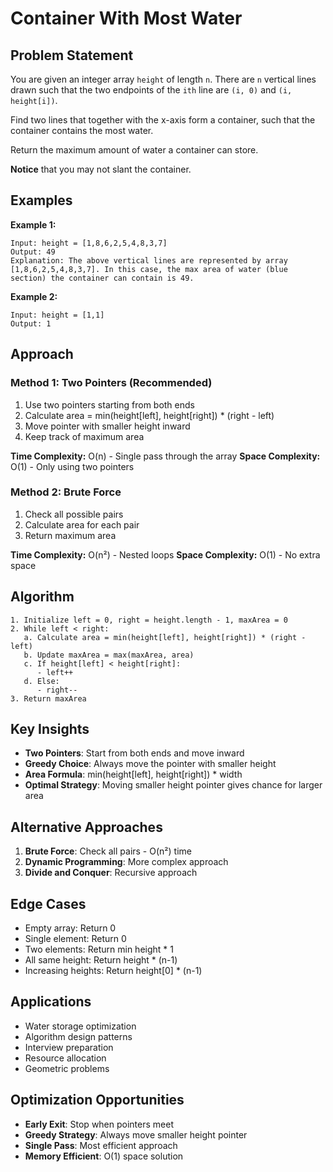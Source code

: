 # Container With Most Water

## Problem Statement

You are given an integer array `height` of length `n`. There are `n` vertical lines drawn such that the two endpoints of the `ith` line are `(i, 0)` and `(i, height[i])`.

Find two lines that together with the x-axis form a container, such that the container contains the most water.

Return the maximum amount of water a container can store.

**Notice** that you may not slant the container.

## Examples

**Example 1:**
```
Input: height = [1,8,6,2,5,4,8,3,7]
Output: 49
Explanation: The above vertical lines are represented by array [1,8,6,2,5,4,8,3,7]. In this case, the max area of water (blue section) the container can contain is 49.
```

**Example 2:**
```
Input: height = [1,1]
Output: 1
```

## Approach

### Method 1: Two Pointers (Recommended)
1. Use two pointers starting from both ends
2. Calculate area = min(height[left], height[right]) * (right - left)
3. Move pointer with smaller height inward
4. Keep track of maximum area

**Time Complexity:** O(n) - Single pass through the array
**Space Complexity:** O(1) - Only using two pointers

### Method 2: Brute Force
1. Check all possible pairs
2. Calculate area for each pair
3. Return maximum area

**Time Complexity:** O(n²) - Nested loops
**Space Complexity:** O(1) - No extra space

## Algorithm

```
1. Initialize left = 0, right = height.length - 1, maxArea = 0
2. While left < right:
   a. Calculate area = min(height[left], height[right]) * (right - left)
   b. Update maxArea = max(maxArea, area)
   c. If height[left] < height[right]:
      - left++
   d. Else:
      - right--
3. Return maxArea
```

## Key Insights

- **Two Pointers**: Start from both ends and move inward
- **Greedy Choice**: Always move the pointer with smaller height
- **Area Formula**: min(height[left], height[right]) * width
- **Optimal Strategy**: Moving smaller height pointer gives chance for larger area

## Alternative Approaches

1. **Brute Force**: Check all pairs - O(n²) time
2. **Dynamic Programming**: More complex approach
3. **Divide and Conquer**: Recursive approach

## Edge Cases

- Empty array: Return 0
- Single element: Return 0
- Two elements: Return min height * 1
- All same height: Return height * (n-1)
- Increasing heights: Return height[0] * (n-1)

## Applications

- Water storage optimization
- Algorithm design patterns
- Interview preparation
- Resource allocation
- Geometric problems

## Optimization Opportunities

- **Early Exit**: Stop when pointers meet
- **Greedy Strategy**: Always move smaller height pointer
- **Single Pass**: Most efficient approach
- **Memory Efficient**: O(1) space solution
